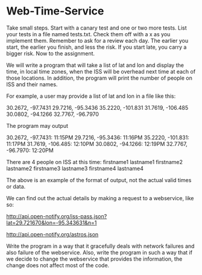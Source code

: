 # Web-Time-Service

Take small steps. Start with a canary test and one or two more tests.
List your tests in a file named tests.txt. Check them off with a x as you 
implement them. Remember to ask for a review each day. The earlier you start,
the earlier you finish, and less the risk. If you start late, you carry a 
bigger risk. Now to the assignment.
                                                                         
We will write a program that will take a list of lat and lon and display the time, in local time zones, when the ISS will be overhead next time at each of those locations. In addition, the program will print the number of people on ISS and their names.

For example, a user may provide a list of lat and lon in a file like this:

30.2672, -97.7431
29.7216, -95.3436
35.2220, -101.831
31.7619, -106.485
30.0802, -94.1266
32.7767, -96.7970

The program may output

30.2672, -97.7431: 11:15PM 
29.7216, -95.3436: 11:16PM
35.2220, -101.831: 11:17PM
31.7619, -106.485: 12:10PM
30.0802, -94.1266: 12:19PM
32.7767, -96.7970: 12:20PM

There are 4 people on ISS at this time:
firstname1 lastname1
firstname2 lastname2
firstname3 lastname3
firstname4 lastname4

The above is an example of the format of output, not the actual valid times or data.

We can find out the actual details by making a request to a webservice, like so:

http://api.open-notify.org/iss-pass.json?lat=29.721670&lon=-95.343631&n=1

http://api.open-notify.org/astros.json
                                                                         
Write the program in a way that it gracefully deals with network failures and also failure of the webservice. Also, write the program in such a way that if we decide to change the webservice that provides the information, the change does not affect most of the code.
